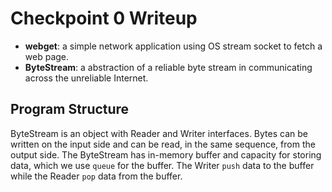 # Checkpoint 0 Writeup

- **webget**: a simple network application using OS stream socket to fetch a web page.
- **ByteStream**: a abstraction of a reliable byte stream in communicating across the unreliable Internet.

## Program Structure

ByteStream is an object with Reader and Writer interfaces. Bytes can be written on the input side and can be read, in the same sequence, from the output side. The ByteStream has in-memory buffer and capacity for storing data, which we use `queue` for the buffer. The Writer `push` data to the buffer while the Reader `pop` data from the buffer.

